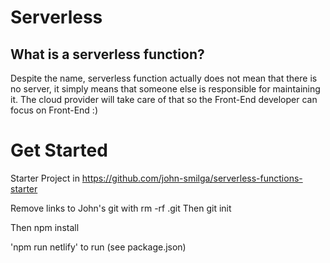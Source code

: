 # Serverless

## What is a serverless function?

Despite the name, serverless function actually does not mean that there is no server, it simply means that someone else is responsible for maintaining it. The cloud provider will take care of that so the Front-End developer can focus on Front-End :)

# Get Started

Starter Project in
https://github.com/john-smilga/serverless-functions-starter

Remove links to John's git with rm -rf .git
Then git init

Then npm install

'npm run netlify' to run (see package.json)
